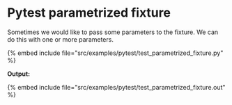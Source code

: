 # Pytest parametrized fixture

Sometimes we would like to pass some parameters to the fixture. We can do this with one or more parameters.

{% embed include file="src/examples/pytest/test_parametrized_fixture.py" %}

**Output:**

{% embed include file="src/examples/pytest/test_parametrized_fixture.out" %}

